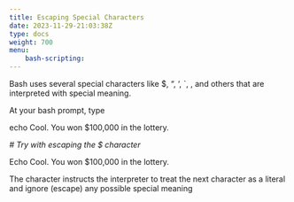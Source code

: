 ```yaml
---
title: Escaping Special Characters
date: 2023-11-29-21:03:38Z
type: docs 
weight: 700
menu: 
    bash-scripting:
---
```



Bash uses several special characters like $, “, ‘, `, , and others that are interpreted with special meaning.

At your bash prompt, type

echo Cool. You won $100,000 in the lottery.

_# Try with escaping the $ character_

Echo Cool. You won  <span style="color:#FF0000"></span> $100,000 in the lottery.

The  <span style="color:#FF0000"></span>  character instructs the interpreter to treat the next character as a literal and ignore (escape) any possible special meaning

